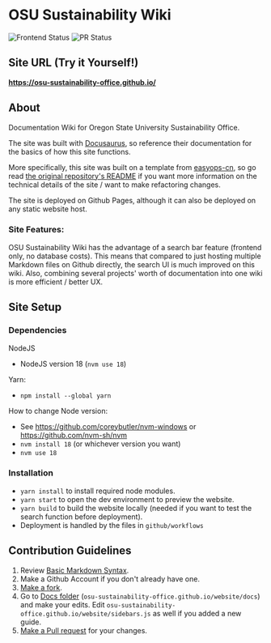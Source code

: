 # OSU Sustainability Wiki

![Frontend Status](https://github.com/OSU-Sustainability-Office/osu-sustainability-office.github.io/actions/workflows/gh-pages.yml/badge.svg) ![PR Status](https://github.com/OSU-Sustainability-Office/osu-sustainability-office.github.io/actions/workflows/pr.yml/badge.svg)

## Site URL (Try it Yourself!)

**https://osu-sustainability-office.github.io/**

## About

Documentation Wiki for Oregon State University Sustainability Office.

The site was built with [Docusaurus](https://docusaurus.io/docs), so reference their documentation for the basics of how this site functions.

More specifically, this site was built on a template from [easyops-cn](https://github.com/easyops-cn), so go read [the original repository's README](https://github.com/easyops-cn/docusaurus-search-local/blob/master/README.md) if you want more information on the technical details of the site / want to make refactoring changes.

The site is deployed on Github Pages, although it can also be deployed on any static website host.

### Site Features:

OSU Sustainability Wiki has the advantage of a search bar feature (frontend only, no database costs). This means that compared to just hosting multiple Markdown files on Github directly, the search UI is much improved on this wiki. Also, combining several projects' worth of documentation into one wiki is more efficient / better UX.

## Site Setup

### Dependencies

NodeJS

- NodeJS version 18 (`nvm use 18`)

Yarn:

- `npm install --global yarn`

How to change Node version:

- See https://github.com/coreybutler/nvm-windows or https://github.com/nvm-sh/nvm
- `nvm install 18` (or whichever version you want)
- `nvm use 18`

### Installation

- `yarn install` to install required node modules.
- `yarn start` to open the dev environment to preview the website.
- `yarn build` to build the website locally (needed if you want to test the search function before deployment).
- Deployment is handled by the files in `github/workflows`

## Contribution Guidelines

1. Review [Basic Markdown Syntax](https://docs.github.com/en/get-started/writing-on-github/getting-started-with-writing-and-formatting-on-github/basic-writing-and-formatting-syntax).
2. Make a Github Account if you don't already have one.
3. [Make a fork](https://docs.github.com/en/get-started/quickstart/fork-a-repo).
4. Go to [Docs folder](https://github.com/OSU-Sustainability-Office/osu-sustainability-office.github.io/tree/main/website/docs) (`osu-sustainability-office.github.io/website/docs`) and make your edits. Edit `osu-sustainability-office.github.io/website/sidebars.js` as well if you added a new guide.
5. [Make a Pull request](https://docs.github.com/en/pull-requests/collaborating-with-pull-requests/proposing-changes-to-your-work-with-pull-requests/creating-a-pull-request) for your changes.
